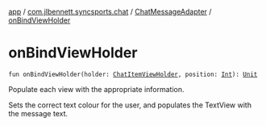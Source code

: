 [app](../../index.md) / [com.jlbennett.syncsports.chat](../index.md) / [ChatMessageAdapter](index.md) / [onBindViewHolder](./on-bind-view-holder.md)

# onBindViewHolder

`fun onBindViewHolder(holder: `[`ChatItemViewHolder`](../-chat-item-view-holder/index.md)`, position: `[`Int`](https://kotlinlang.org/api/latest/jvm/stdlib/kotlin/-int/index.html)`): `[`Unit`](https://kotlinlang.org/api/latest/jvm/stdlib/kotlin/-unit/index.html)

Populate each view with the appropriate information.

Sets the correct text colour for the user, and populates the TextView with the message text.


